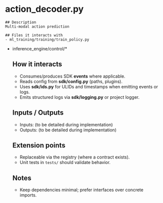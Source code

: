 # action_decoder.py

    ## Description
    Multi-modal action prediction

    ## Files it interacts with
    - ml_training/training/train_policy.py  
- inference_engine/control/*

    ## How it interacts
    - Consumes/produces SDK **events** where applicable.
    - Reads config from **sdk/config.py** (paths, plugins).
    - Uses **sdk/ids.py** for ULIDs and timestamps when emitting events or logs.
    - Emits structured logs via **sdk/logging.py** or project logger.

    ## Inputs / Outputs
    - Inputs: (to be detailed during implementation)
    - Outputs: (to be detailed during implementation)

    ## Extension points
    - Replaceable via the registry (where a contract exists).
    - Unit tests in `tests/` should validate behavior.

    ## Notes
    - Keep dependencies minimal; prefer interfaces over concrete imports.
